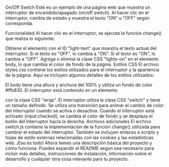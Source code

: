 On/Off Switch
Este es un ejemplo de una página web que muestra un interruptor de encendido/apagado (on/off switch). Al hacer clic en el interruptor, cambia de estado y muestra el texto "ON" u "OFF" según corresponda.

Funcionalidad
Al hacer clic en el interruptor, se ejecuta la función change() que realiza lo siguiente:

Obtiene el elemento con el ID "light-text" que muestra el texto actual del interruptor.
Si el texto es "OFF", lo cambia a "ON". Si el texto es "ON", lo cambia a "OFF".
Agrega o elimina la clase CSS "lights-on" en el elemento body, lo que cambia el color de fondo de la página.
Estilos CSS
El archivo styles.css contiene los estilos utilizados para el interruptor y la apariencia de la página. Aquí se incluyen algunos detalles de los estilos utilizados:

El body tiene una altura y anchura del 100% y utiliza un fondo de color #ffb830.
El interruptor está contenido en un elemento <div> con la clase CSS "wrap".
El interruptor utiliza la clase CSS "switch" y tiene un tamaño definido.
Se utiliza una transición para animar el cambio de color del interruptor cuando se activa o desactiva.
Cuando el interruptor está activado (input:checked), se cambia el color de fondo y se desplaza el botón del interruptor hacia la derecha.
Archivos adicionales
El archivo switch.js contiene la implementación de la función change() utilizada para cambiar el estado del interruptor.
También se incluyen enlaces a scripts y hojas de estilo externas relacionadas con las cookies y las estadísticas web.
¡Eso es todo! Ahora tienes una descripción básica del proyecto y cómo funciona. Puedes expandir el README según sea necesario para incluir más detalles, instrucciones de instalación, información sobre el desarrollo y cualquier otra cosa relevante para tu proyecto.

